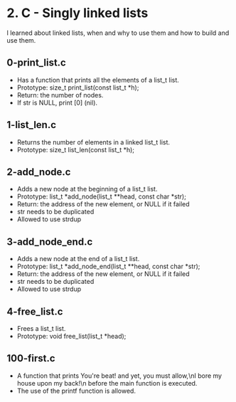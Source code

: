# 2. C - Singly linked lists

I learned about linked lists, when and why to use them and how to build and use them. 

## 0-print_list.c
* Has a function that prints all the elements of a list_t list.
* Prototype: size_t print_list(const list_t *h);
* Return: the number of nodes.
* If str is NULL, print [0] (nil).

## 1-list_len.c
* Returns the number of elements in a linked list_t list.
* Prototype: size_t list_len(const list_t *h);

## 2-add_node.c
* Adds a new node at the beginning of a list_t list.
* Prototype: list_t *add_node(list_t **head, const char *str);
* Return: the address of the new element, or NULL if it failed
* str needs to be duplicated
* Allowed to use strdup

## 3-add_node_end.c
* Adds a new node at the end of a list_t list.
* Prototype: list_t *add_node_end(list_t **head, const char *str);
* Return: the address of the new element, or NULL if it failed
* str needs to be duplicated
* Allowed to use strdup

## 4-free_list.c
* Frees a list_t list.
* Prototype: void free_list(list_t *head);

## 100-first.c
* A function that prints You're beat! and yet, you must allow,\nI bore my house upon my back!\n before the main function is executed.
* The use of the printf function is allowed.

